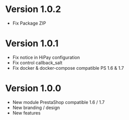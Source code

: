 # Version 1.0.2

- Fix Package ZIP

# Version 1.0.1

- Fix notice in HiPay configuration
- Fix control callback_salt 
- Fix docker & docker-compose compatible PS 1.6 & 1.7

# Version 1.0.0

- New module PrestaShop compatible 1.6 / 1.7
- New branding / design
- New features